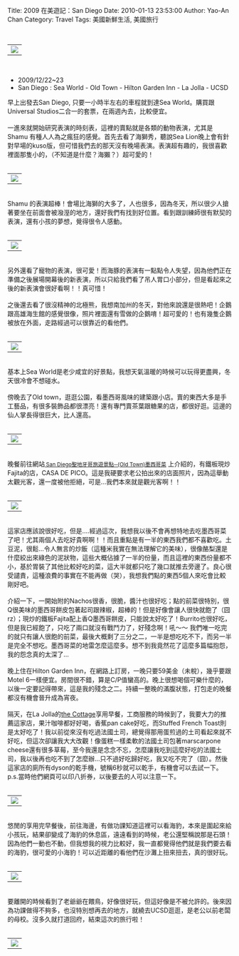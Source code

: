 Title: 2009 在美遊記：San Diego
Date: 2010-01-13 23:53:00
Author: Yao-An Chan
Category: Travel
Tags: 美國新鮮生活, 美國旅行


<div class='post'>
<center><br /><table style="width: auto;"><tbody><tr><td><a href="http://picasaweb.google.com/lh/photo/ZY_MmKE7GheMqj2NCdjvBA?feat=embedwebsite"><img src="http://lh3.ggpht.com/_mvtDPM7iODU/S0YwBWG_M4I/AAAAAAAAFZ4/6owXdfDlPQw/s400/NF1_6608.jpg" /></a></td></tr></tbody></table><br /><div style="text-align: left;"><ul><li>2009/12/22~23</li><li>San Diego : Sea World - Old Town - Hilton Garden Inn - La Jolla - UCSD<br /></li></ul><strong style="font-weight: normal;">早上出發去San Diego, 只要一小時半左右的車程就到達Sea World。購買跟Universal Studios二合一的套票，在兩週內去，比較便宜。<br /><br />一進來就開始研究表演的時刻表，這裡的賣點就是各類的動物表演，尤其是Shamu 有種人人為之瘋狂的感覺。首先去看了海獅秀，聽說Sea Lion晚上會有針對早場的kuso版，但可惜我們去的那天沒有晚場表演。表演超有趣的，我很喜歡裡面那隻小的，（不知道是什麼？海獺？）超</strong>可愛的！<br /><center><br /><table style="width: auto;"><tbody><tr><td><a href="http://picasaweb.google.com/lh/photo/uFM9kWlyd7lsq_3Vl_AURA?feat=embedwebsite"><img src="http://lh6.ggpht.com/_mvtDPM7iODU/S0YxUbbyk0I/AAAAAAAAFas/369v-NQ21eY/s400/NF1_6626.jpg" /></a></td></tr></tbody></table><br /></center><strong style="font-weight: normal;">Shamu 的表演超棒！會場比海獅的大多了，人也很多，因為冬天，所以很少人搶著要坐在前面會被潑溼的地方，還好我們有找到好位置。看到跟訓練師很有默契的表演，還有小孩的夢想，覺得很令人感動。</strong><br /></div><br /><table style="width: auto;"><tbody><tr><td><a href="http://picasaweb.google.com/lh/photo/hpF4TxYHb1suDFXk7rX8TQ?feat=embedwebsite"><img src="http://lh6.ggpht.com/_mvtDPM7iODU/S0Yxqp51hnI/AAAAAAAAFa0/YSGiaVXAyWQ/s400/NF1_6628.jpg" /></a></td></tr></tbody></table><br /><div style="text-align: left;">另外還看了寵物的表演，很可愛！而海豚的表演有一點點令人失望，因為他們正在準備之後展場開幕後的新表演，所以只給我們看了吊人胃口小部分，但是看起來之後的新表演會很好看啊！！真可惜！<br /><br />之後還去看了很沒精神的北極熊，我想南加州的冬天，對他來說還是很熱吧！企鵝跟高雄海生館的感覺很像，照片裡面還有雪做的企鵝唷！超可愛的！也有幾隻企鵝被放在外面，走路經過可以很靠近的看他們。<br /><br /></div><table style="width: auto;"><tbody><tr><td><a href="http://picasaweb.google.com/lh/photo/5T6zWUT2P-5RuqIOBCzIFw?feat=embedwebsite"><img src="http://lh5.ggpht.com/_mvtDPM7iODU/S0YyJUp5GtI/AAAAAAAAFbM/w9GXZDA0mgU/s400/NF1_6635.jpg" /></a></td></tr></tbody></table><br /><div style="text-align: left;">基本上Sea World是老少咸宜的好景點，我想天氣溫暖的時候可以玩得更盡興，冬天很冷會不想碰水。<br /><br />傍晚去了Old town，逛逛公園，看墨西哥風味的建築跟小店。賣的東西大多是手工藝品，有很多裝飾品都很漂亮！還有專門賣茶葉跟糖果的店，都很好逛。這邊的仙人掌長得很巨大，比人還高。<br /></div><center><br /><table style="width: auto;"><tbody><tr><td><a href="http://picasaweb.google.com/lh/photo/EytrkffVMClsVu6oXtxCCQ?feat=embedwebsite"><img src="http://lh6.ggpht.com/_mvtDPM7iODU/S0YzEX-mEOI/AAAAAAAAFb0/6Q2QwYy87io/s400/NF1_6643.jpg" /></a></td></tr></tbody></table><div style="text-align: left;"><br />晚餐前往網站<span style="font-size:85%;"><a href="http://houleehi.com/leeblog/?p=42" rel="bookmark"><span style="font-weight: bold;"> </span>San Diego聖地牙哥旅遊景點─(Old Town)墨西哥菜</a></span> 上介紹的，有鐵板現炒<strong style="font-weight: normal;">Fajita的店，CASA DE PICO。這是我硬要求老公拍出來的店面照片，因為這舉動太觀光客，還一度被他拒絕，可是...我們本來就是觀光客啊！！<br /></strong><br /></div><strong style="font-weight: normal;"></strong><strong style="font-weight: normal;"></strong><table style="width: auto;"><tbody><tr><td><a href="http://picasaweb.google.com/lh/photo/3pRtjpOi6RH8LVUe4MAf8A?feat=embedwebsite"><img src="http://lh5.ggpht.com/_mvtDPM7iODU/S0YzWuRoFRI/AAAAAAAAFcE/yQ9J9bOzOHg/s400/NF1_6647.jpg" /></a></td></tr></tbody></table><br /></center><div style="text-align: left;"><strong style="font-weight: normal;">這家店應該說很好吃，但是....經過這次，我想我以後不會再想特地去吃墨西哥菜了吧！尤其兩個人去吃好貴啊啊！！而且重點是有一半的東西我們都不喜歡吃。土豆泥，很鬆...令人無言的炒飯（這種米我實在無法理解它的美味），很像酪梨還是什麼絞出來綠色的泥狀物，這些大概佔據了一半的份量，</strong><strong style="font-weight: normal;">而且這裡的東西份量都不小，基於胃裝了其他比較好吃的菜，這大半就</strong><strong style="font-weight: normal;">都只吃了幾口就推去旁邊了。良心很受譴責，這種浪費的事實在不能再做（哭），我想我們點的東西5個人來吃會比較剛好吧。<br /><br />介紹一下，一開始附的</strong>Nachos很香，很脆，醬汁也很好吃；點的<strong style="font-weight: normal;">前菜很特別，很Q很美味的</strong>墨西哥餅<strong style="font-weight: normal;">皮包著起司跟辣椒，超棒的！但是好像會讓人很快就飽了（囧rz）；現炒的鐵板</strong><strong style="font-weight: normal;">Fajita</strong>配上香Q墨西哥餅皮，只能說太好吃了<strong style="font-weight: normal;">！Burrito</strong><strong  style="font-family:georgia;"><span style="font-weight: normal;font-family:arial;" >也很好吃，但是我已經飽了</span></strong>，只吃了兩口就沒有戰鬥力了，好殘念啊！吼～～ 我們唯一吃完的就只有讓人很飽的前菜，最後大概剩了三分之二，一半是想吃吃不下，而另一半是完全不想吃。墨西哥菜的地雷怎麼這麼多。想不到我竟然花了這麼多篇幅抱怨，我的怨念真的太深了...<strong style="font-weight: normal;"><br /><br />晚上住在</strong>Hilton Garden Inn，在網路上訂房，一晚只要59美金（未稅），幾乎要跟Motel 6一樣便宜。房間很不錯，算是C/P值蠻高的。晚上很想喝個可樂什麼的，以後一定要記得帶來，這是我的殘念之二。持續一整晚的滿腹狀態，打包走的晚餐都沒有機會晉升成為宵夜。<br /><center><br /><div style="text-align: left;">隔天，在La Jolla的<a href="http://www.cottagelajolla.com/">the Cottage</a>享用早餐，工商服務的時候到了，我要大力的推薦這家店，果汁咖啡都好好喝，香蕉pan cake好吃，而Stuffed French Toast則是太好吃了！我以前從來沒有吃過法國土司，總覺得那用蛋煎過的土司看起來就不好吃，但這次卻讓我大大改觀！像蛋糕一樣柔軟的法國土司包著marscarpone cheese還有很多草莓，至今我還是念念不忘，怎麼讓我吃到這麼好吃的法國土司，我以後再也吃不到了怎麼辦...只不過好吃歸好吃，我又吃不完了（囧）。然後這家店的廁所有dyson的乾手機，號稱6秒就可以乾手，有機會可以去試一下。p.s.當時他們網頁可以印八折券，以後要去的人可以注意一下。<br /><br /></div><table style="width: auto;"><tbody><tr><td><a href="http://picasaweb.google.com/lh/photo/gd71CVArJdg0HoLxKBbxUw?feat=embedwebsite"><img src="http://lh3.ggpht.com/_mvtDPM7iODU/S0Yza7x1JEI/AAAAAAAAFcI/30yrGB5A_M8/s400/NF1_6648.jpg" /></a></td></tr></tbody></table><br /></center>悠閒的享用完早餐後，前往海邊，有做功課知道這裡可以看海豹，本來是圍起來給小孩玩，結果卻變成了海豹的休息區，遠遠看到的時候，老公還堅稱說那是石頭！因為他們一動也不動，但我想我的視力比較好，我一直都覺得他們就是我們要去看的海豹，很可愛的小海豹！可以近距離的看他們在沙灘上扭來扭去，真的很好玩。<br /><center><br /><table style="width: auto;"><tbody><tr><td><a href="http://picasaweb.google.com/lh/photo/fcf9p2B6KEcddIuLhTSJWg?feat=embedwebsite"><img src="http://lh3.ggpht.com/_mvtDPM7iODU/S0Y1g885LpI/AAAAAAAAFd0/0L1jyhPPfRE/s400/NF1_6673.jpg" /></a></td></tr></tbody></table><br /><div style="text-align: left;">要離開的時候看到了老爺爺在餵鳥，好像很好玩，但這好像是不被允許的。後來因為功課做得不夠多，也沒特別想再去的地方，就繞去UCSD逛逛，是老公以前老闆的母校。沒多久就打道回府，結束這次的旅行啦！<br /></div></center><center><br /><table style="width: auto;"><tbody><tr><td><a href="http://picasaweb.google.com/lh/photo/II5fQZgA8qlzOEWJwGQ84A?feat=embedwebsite"><img src="http://lh4.ggpht.com/_mvtDPM7iODU/S0Y3iqrbtxI/AAAAAAAAFfc/1ZgKgwRvL5g/s400/NF1_6697.jpg" /></a></td></tr></tbody></table><br /></center><strong style="font-weight: normal;"></strong></div></center></div>
